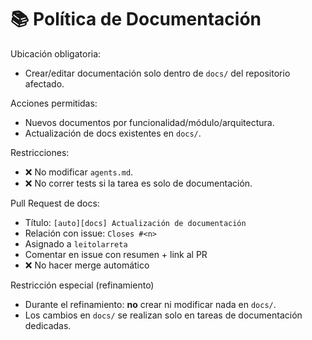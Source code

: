 # 📚 Política de Documentación

Ubicación obligatoria:
- Crear/editar documentación solo dentro de `docs/` del repositorio afectado.

Acciones permitidas:
- Nuevos documentos por funcionalidad/módulo/arquitectura.
- Actualización de docs existentes en `docs/`.

Restricciones:
- ❌ No modificar `agents.md`.
- ❌ No correr tests si la tarea es solo de documentación.

Pull Request de docs:
- Título: `[auto][docs] Actualización de documentación`
- Relación con issue: `Closes #<n>`
- Asignado a `leitolarreta`
- Comentar en issue con resumen + link al PR
- ❌ No hacer merge automático

Restricción especial (refinamiento)
- Durante el refinamiento: **no** crear ni modificar nada en `docs/`.
- Los cambios en `docs/` se realizan solo en tareas de documentación dedicadas.
